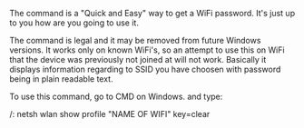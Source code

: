 The command is a "Quick and Easy" way to get a WiFi password. It's just up to you how are you going
to use it.

The command is legal and it may be removed from future Windows versions. It works only on known WiFi's, so an attempt to use this on WiFi that the device was previously not joined at will not work. 
Basically it displays information regarding to SSID you have choosen with password being in plain readable text.

To use this command, go to CMD on Windows. and type:

/: netsh wlan show profile "NAME OF WIFI" key=clear
